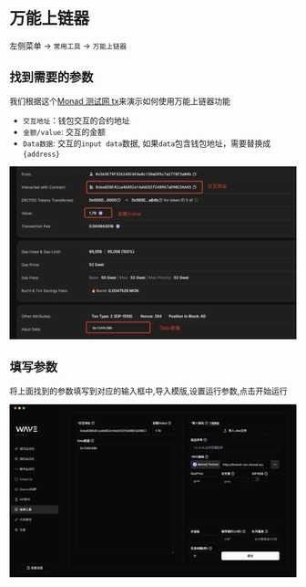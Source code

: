# 万能上链器

左侧菜单 -> `常用工具` -> `万能上链器`

## 找到需要的参数

我们根据这个[Monad 测试网 tx](https://testnet.monadexplorer.com/tx/0x9996a2d8ee95a872a57fac6bafc04a6104ec1c289db9fa368d9bbaedf98334bb)来演示如何使用万能上链器功能

- `交互地址`：钱包交互的合约地址
- `金额/value`: 交互的金额
- `Data数据`: 交互的`input data`数据, 如果`data`包含钱包地址，需要替换成`{address}`

![img](./assets/ss/onchain_1.png)

## 填写参数

将上面找到的参数填写到对应的输入框中,导入模版,设置运行参数,点击开始运行

![img](./assets/ss/onchain_2.png)
